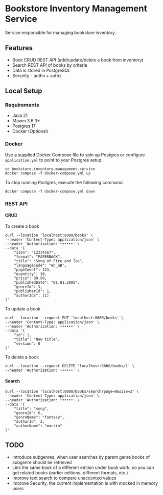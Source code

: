 # Bookstore Inventory Management Service

Service responsible for managing bookstore inventory.

## Features

- Book CRUD REST API (add/update/delete a book from inventory)
- Search REST API of books by criteria
- Data is stored in PostgreSQL
- Security - authn + authz

## Local Setup

### Requirements

- Java 21
- Maven 3.6.3+
- Postgres 17
- Docker (Optional)

### Docker

Use a supplied Docker Compose file to spin up Postgres or configure `application.yml` to point to your Postgres setup.

```
cd bookstore-inventory-management-service
docker compose -f docker-compose.yml up
```

To stop running Postgres, execute the following command.

```
docker compose -f docker-compose.yml down
```

### REST API

#### CRUD

To create a book

```
curl --location 'localhost:8080/books' \
--header 'Content-Type: application/json' \
--header 'Authorization: ••••••' \
--data '{
    "isbn": "12334567",
    "format": "PAPERBACK",
    "title": "Song of Fire and Ice",
    "languageCode": "en_GB",
    "pageCount": 123,
    "quantity": 10,
    "price": 89.99,
    "publishedDate": "01.01.2005",
    "genreId": 1,
    "publisherId": 1,
    "authorIds": [1]
}'
```

To update a book

```
curl --location --request PUT 'localhost:8080/books' \
--header 'Content-Type: application/json' \
--header 'Authorization: ••••••' \
--data '{
    "id": 1,
    "title": "New title",
    "version": 0
}'
```

To delete a book

```
curl --location --request DELETE 'localhost:8080/books/1' \
--header 'Authorization: ••••••' \
```

#### Search

```
curl --location 'localhost:8080/books/search?page=0&size=2' \
--header 'Content-Type: application/json' \
--header 'Authorization: ••••••' \
--data '{
    "title": "song",
    "genreId": 6,
    "genreName": "fantasy",
    "authorId": 2,
    "authorName": "martin"
}'
```

## TODO

- Introduce subgenres, when user searches by parent genre books of subgenre should be retrieved
- Link the same book of a different edition under book work, so you can get related books (earlier editions, different
  formats, etc.)
- Improve text search to compare unaccented values
- Improve Security, the current implementation is with mocked in memory users